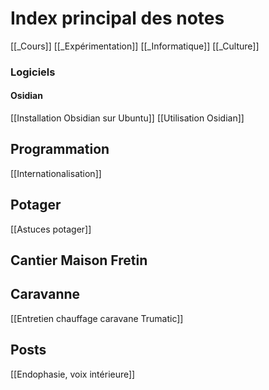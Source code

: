 # Index principal des notes
[[_Cours]]
[[_Expérimentation]]
[[_Informatique]]
[[_Culture]]


### Logiciels

#### Osidian
[[Installation Obsidian sur Ubuntu]]
[[Utilisation Osidian]]

## Programmation
[[Internationalisation]]

## Potager
[[Astuces potager]]

## Cantier Maison Fretin

## Caravanne
[[Entretien chauffage caravane Trumatic]]

## Posts
[[Endophasie, voix intérieure]]


